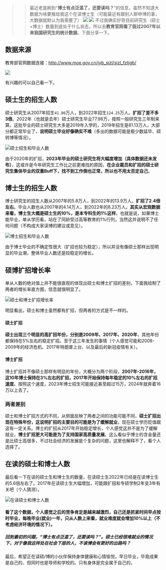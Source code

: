 >> 最近老是刷到“**博士有点泛滥了，还要读吗？**”的信息，虽然不知道大数据为啥要推给我这个在读博士生（可能最近有跟别人聊申博的事，大数据就默认为我需要了）
![](https://files.mdnice.com/user/23696/333f6b50-ab81-4878-a1b2-4c3a5cc1780f.png)
![](https://files.mdnice.com/user/23696/a834aeb3-62e6-456d-93fb-64f0e913eff4.png)
不过我确实好奇目前研究生（硕士+博士）数量到底处于什么状态，所以去**教育官网看了我过2007年以来我国研究生的统计数据**。下面分享一下。

## 数据来源
教育部官网数据连接：http://www.moe.gov.cn/jyb_sjzl/sjzl_fztjgb/

![](https://files.mdnice.com/user/23696/f9c986fd-bed6-48c2-9fe9-9a7d0cbd70d2.png)

有兴趣的可以自己看一下。

## 硕士生的招生人数

硕士研究生从2007年招生`41.86`万人，到2022年招生`124.25`万人。**扩招了差不多3倍**。2022年（也就是去年）硕士研究生毕业77.98万，按照一般研究生三年制来算。这批毕业的硕士研究生大多是2019年入学的，2019年招生是81.13万人，大部分都正常毕业了，**说明硕士毕业好像确实不难**（多出的数据可能是极少数延毕、硕转博等情况）。

![硕士招生和毕业人数](https://files.mdnice.com/user/23696/7cbef2a6-0518-4c55-985e-4ce4cda5c570.png)

由于2020年的扩招，**2023年毕业的硕士研究生将大幅度增加（具体数据还未发布）**，这或许是今年研究生工作比之前更难找的原因，**在企业裁员和扩招的硕士研究生集体毕业的双重Buff下，找不到工作倒也正常，所以也不用太否定自己**。


## 博士生的招生人数

博士研究生的招生人数从2007年的5.8万人，到2022年的13.9万人。**扩招了2.4倍左右**。毕业人数也从2007年的4.14万人，到2022年的8.23万人。**其实从宏观数据来看，博士生大概是硕士生的10%，是本专科生的1%这样**。也就是说，如果博士能毕业，单从学历看，站在了同龄受过高等教育的1%行列，当然这并说明不了任何问题（不构成大家读博的建议或意见）。

![博士招生和毕业人数](https://files.mdnice.com/user/23696/555e725f-43b0-403a-aa49-2e391e5bd9eb.png)

由于博士毕业的不确定性很大（扩招也较为稳定），所以并没有像硕士那样出现明显的毕业潮，整体毕业人数还是较稳定的增长。

## 硕博扩招增长率

单从人数的绝对值上并不能很直观的体现出硕士和博士扩招的差别，下面我绘制了两者的增长率直方图，信息就很明显了。

![硕士和博士扩招增长率](https://files.mdnice.com/user/23696/f9c6cfa9-8254-4694-9544-d4b863585323.png)

明显看出，硕士和博士虽然都有扩招，但两者的方式是不一样的。

#### 硕士扩招

**硕士出现三个明显的高扩招年份，分别是2009年、2017年、2020年**，其他年份都保持在5%左右的稳定扩招。至于这三年发生的事情（个人感觉可能和2008-2009年的经济危机、2017年特朗普上台、以及最后的新冠疫情有关）。

#### 博士扩招

博士扩招并不像硕士那样有明显的年份，大概分为两个阶段，**2007年-2016年，这10年博士保持在3%左右的扩招，2017年开始保持每年稳定的10%左右的扩招速度**。按照这个速度，2023年博士招生可能接近甚至超过15万，2024年就奔着16万以上去了。

### 两者差别

硕士和博士扩招方式的不同，从侧面反映了两者之间的功能可能不同，**硕士扩招出现在特殊年份，这说明扩招的主要目的可能是为了缓解就业**，现在硕士学历贬值跟这有一定关系。博士的扩招从2017年开始稳定增长，个人感觉这并不是为了缓解就业，**博士扩招更大可能是为了支持国家高质量发展**。这么看似乎博士的含金量还是比硕士高很多，不过社会经济的发展是个复杂的问题，这里也解释不了，看个人选择了。

## 在读的硕士和博士人数

最后看一下在读的硕士生和博士生的数量，在读硕士生2022年已经是在读博士生的5.6倍左右了。2017年在读硕士生大幅增加，可能跟扩招和专硕学制2年变3年有关吧（个人猜测）。

![在读硕士和博士人数](https://files.mdnice.com/user/23696/1bc68587-2674-433a-8a04-d6245960e262.png)

#### 看了这个数据，个人感觉之后的竞争肯定是越来越激烈，**自己还是抓紧时间早点按时毕业**，每晚毕业(就业)一年，只从人数上来看，就业难度就会增加10%以上（不考虑经济环境的情况下）。

##### 回到最初的问题，“**博士有点泛滥了，还要读吗？**”。硕士已经很难就业的情况下，对于像我这样处在**社会下层**的人，不读博会有更好的出路吗？

最后，希望正在读硕/博的小伙伴保持身体健康和心情愉悦，早日毕业，毕竟成果是自己的、但同时也是导师和学校的。只有身体是完全属于自己的。